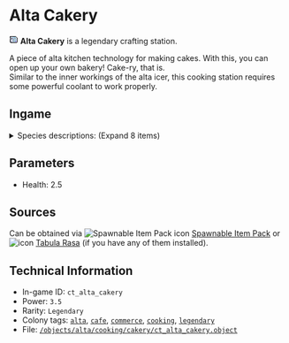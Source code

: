 # Alta Cakery

<img src="https://raw.githubusercontent.com/Ceterai/Enternia/main/objects/alta/cooking/cakery/icon.png" alt="Alta Cakery icon" loading="lazy" height="16px" width="auto" /> **Alta Cakery** is a legendary crafting station.

A piece of alta kitchen technology for making cakes. With this, you can open up your own bakery! Cake-ry, that is.  
Similar to the inner workings of the alta icer, this cooking station requires some powerful coolant to work properly.

## Ingame

<details markdown="1"><summary>Species descriptions: (Expand 8 items)</summary>

- Alta: Ah, cakes. Do I want to spend the next couple of hours in bliss?
- Apex: This machine contains various party cakes.
- Avian: I like the smell of this.
- Floran: A tasssty cake machine.
- Glitch: Neutral. A cake machine.
- Human: Some tasty cakes.
- Hylotl: A counter with everything you need to bake a delicious cake.
- Novakid: Don't mind if I do!

</details>

## Parameters

- Health: 2.5

## Sources

Can be obtained via <img src="https://raw.githubusercontent.com/Silverfeelin/Starbound-SpawnableItemPack/master/interface/sip/iconSmall.png" alt="Spawnable Item Pack icon" width="18" height="14"/> [Spawnable Item Pack](https://steamcommunity.com/sharedfiles/filedetails/?id=733665104) or <img src="https://steamuserimages-a.akamaihd.net/ugc/263843960696222713/3EC9A7C005541F7D577EBCB8C5736B4EFC9973D6/" alt="icon" width="8" height="12"/> [Tabula Rasa](https://community.playstarbound.com/resources/the-tabula-rasa.3222/) (if you have any of them installed).

## Technical Information

- In-game ID: `ct_alta_cakery`
- Power: `3.5`
- Rarity: `Legendary`
- Colony tags: [`alta`](https://ceterai.github.io/MyEnternia/Wiki/Tags/Alta), [`cafe`](https://ceterai.github.io/MyEnternia/Wiki/Tags/Cafe), [`commerce`](https://ceterai.github.io/MyEnternia/Wiki/Tags/Commerce), [`cooking`](https://ceterai.github.io/MyEnternia/Wiki/Tags/Cooking), [`legendary`](https://ceterai.github.io/MyEnternia/Wiki/Tags/Legendary)
- File: [`/objects/alta/cooking/cakery/ct_alta_cakery.object`](https://github.com/Ceterai/Enternia/blob/main/objects/alta/cooking/cakery/ct_alta_cakery.object)
